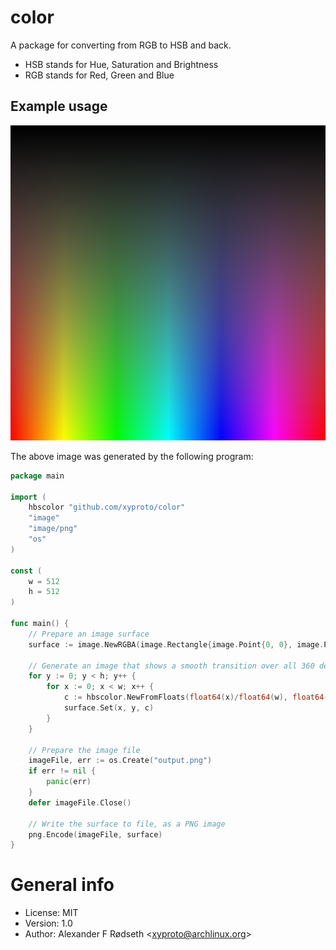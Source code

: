 # color

A package for converting from RGB to HSB and back.

* HSB stands for Hue, Saturation and Brightness
* RGB stands for Red, Green and Blue

## Example usage

![example](img/hue.png)

The above image was generated by the following program:

```go
package main

import (
	hbscolor "github.com/xyproto/color"
	"image"
	"image/png"
	"os"
)

const (
	w = 512
	h = 512
)

func main() {
	// Prepare an image surface
	surface := image.NewRGBA(image.Rectangle{image.Point{0, 0}, image.Point{w, h}})

	// Generate an image that shows a smooth transition over all 360 degrees of hues
	for y := 0; y < h; y++ {
		for x := 0; x < w; x++ {
			c := hbscolor.NewFromFloats(float64(x)/float64(w), float64(y)/float64(h), float64(y)/float64(h), 1.0).RGBA()
			surface.Set(x, y, c)
		}
	}

	// Prepare the image file
	imageFile, err := os.Create("output.png")
	if err != nil {
		panic(err)
	}
	defer imageFile.Close()

	// Write the surface to file, as a PNG image
	png.Encode(imageFile, surface)
}
```

# General info

* License: MIT
* Version: 1.0
* Author: Alexander F Rødseth &lt;xyproto@archlinux.org&gt;
